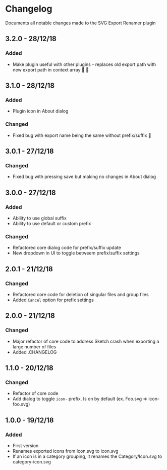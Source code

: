 # Changelog
Documents all notable changes made to the SVG Export Renamer plugin

## 3.2.0 - 28/12/18
### Added
 - Make plugin useful with other plugins - replaces old export path with new
   export path in context array 🥳 🎉

## 3.1.0 - 28/12/18
### Added
 - Plugin icon in About dialog

### Changed
 - Fixed bug with export name being the same without prefix/suffix 🎉

## 3.0.1 - 27/12/18
### Changed
 - Fixed bug with pressing save but making no changes in About dialog

## 3.0.0 - 27/12/18
### Added
 - Ability to use global suffix
 - Ability to use default or custom prefix

### Changed
 - Refactored core dialog code for prefix/suffix update
 - New dropdown in UI to toggle betweem prefix/suffix settings

## 2.0.1 - 21/12/18
### Changed
 - Refactored core code for deletion of singular files and group files
 - Added `Cancel` option for prefix settings

## 2.0.0 - 21/12/18
### Changed
 - Major refactor of core code to address Sketch crash when exporting a large number of files
 - Added .CHANGELOG

## 1.1.0 - 20/12/18
### Changed
 - Refactor of core code
 - Add dialog to toggle `icon-` prefix. Is on by default (ex. Foo.svg => icon-foo.svg)

## 1.0.0 - 19/12/18
### Added
 - First version
 - Renames exported icons from Icon.svg to icon.svg
 - If an icon is in a category grouping, it renames the Category/Icon.svg to category-icon.svg